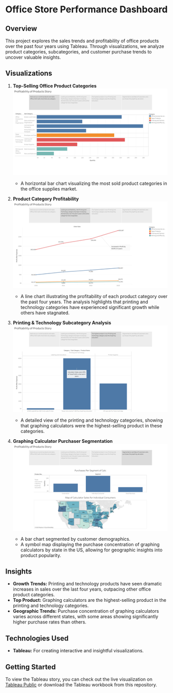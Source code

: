 # Office Store Performance Dashboard

## Overview
This project explores the sales trends and profitability of office products over the past four years using Tableau. Through visualizations, we analyze product categories, subcategories, and customer purchase trends to uncover valuable insights.

## Visualizations
1. **Top-Selling Office Product Categories**
   ![](Images/ProfitablityofProductsStory1.png)
   - A horizontal bar chart visualizing the most sold product categories in the office supplies market.

2. **Product Category Profitability**
   ![](Images/ProfitablityofProductsStory2.png)
   - A line chart illustrating the profitability of each product category over the past four years. The analysis highlights that printing and technology categories have experienced significant growth while others have stagnated.

3. **Printing & Technology Subcategory Analysis**
   ![](Images/ProfitablityofProductsStory3.png)
   - A detailed view of the printing and technology categories, showing that graphing calculators were the highest-selling product in these categories.

4. **Graphing Calculator Purchaser Segmentation**
   ![](Images/ProfitablityofProductsStory4.png)
   - A bar chart segmented by customer demographics.
   - A symbol map displaying the purchase concentration of graphing calculators by state in the US, allowing for geographic insights into product popularity.

## Insights
- **Growth Trends:** Printing and technology products have seen dramatic increases in sales over the last four years, outpacing other office product categories.
- **Top Product:** Graphing calculators are the highest-selling product in the printing and technology categories.
- **Geographic Trends:** Purchase concentration of graphing calculators varies across different states, with some areas showing significantly higher purchase rates than others.

## Technologies Used
- **Tableau:** For creating interactive and insightful visualizations.

## Getting Started
To view the Tableau story, you can check out the live visualization on [Tableau Public](https://public.tableau.com/app/profile/randy.bartolon.barrios6073/viz/ProfitabilityofProducts_17413939638020/ProfitablityofProductsStory) or download the Tableau workbook from this repository.
